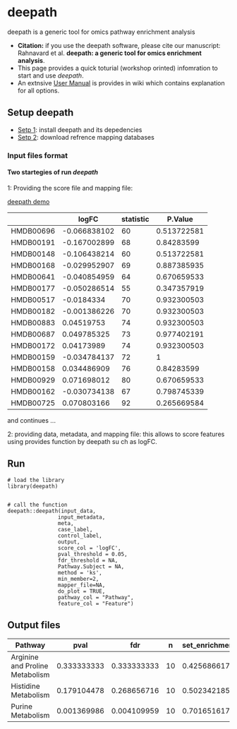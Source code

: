 # deepath
deepath is a generic tool for omics pathway enrichment analysis

* **Citation:** if you use the deepath software, please cite our manuscript: Rahnavard et al. **deepath: a generic tool for omics enrichment analysis**.
* This page provides a quick toturial (workshop orinted) infomration to start and use *deepath*. 
* An extnsive [User Manual](https://github.com/omicsEye/deepath/wiki) is provides in wiki which contains explanation for all options.

## Setup deepath ##

* [Setp 1](https://github.com/omicsEye/deepath/wiki): install deepath and its depedencies 
* [Setp 2](https://github.com/omicsEye/deepath/wiki): download refrence mapping databases


### Input files format ###

<!--
The input file can be generated by [omicsPattern](https://github.com/omicsEye/omicsPattern/wiki) package.
-->
#### Two startegies of run *deepath* ####

1: Providing the score file and mapping file:

[deepath demo](https://github.com/omicsEye/deepath/tree/master/demo)

|               |  logFC         |  statistic  |  P.Value
----------------|----------------|-------------|-------------
HMDB00696       |  -0.066838102  |  60         |  0.513722581
HMDB00191       |  -0.167002899  |  68         |  0.84283599
HMDB00148       |  -0.106438214  |  60         |  0.513722581
HMDB00168       |  -0.029952907  |  69         |  0.887385935
HMDB00641       |  -0.040854959  |  64         |  0.670659533
HMDB00177       |  -0.050286514  |  55         |  0.347357919
HMDB00517       |  -0.0184334    |  70         |  0.932300503
HMDB00182       |  -0.001386226  |  70         |  0.932300503
HMDB00883       |  0.04519753    |  74         |  0.932300503
HMDB00687       |  0.049785325   |  73         |  0.977402191
HMDB00172       |  0.04173989    |  74         |  0.932300503
HMDB00159       |  -0.034784137  |  72         |  1
HMDB00158       |  0.034486909   |  76         |  0.84283599
HMDB00929       |  0.071698012   |  80         |  0.670659533
HMDB00162       |  -0.030734138  |  67         |  0.798745339
HMDB00725       |  0.070803166   |  92         |  0.265669584




and continues ... 

2: providing data, metadata, and mapping file: this allows to score features using provides function by deepath su ch as logFC.

## Run ##

```
# load the library
library(deepath)


# call the function
deepath::deepath(input_data,
                input_metadata,
                meta, 
                case_label, 
                control_label,
                output,
                score_col = 'logFC',
                pval_threshold = 0.05,
                fdr_threshold = NA,
                Pathway.Subject = NA,
                method = 'ks',
                min_member=2,
                mapper_file=NA,
                do_plot = TRUE,
                pathway_col = "Pathway",
                feature_col = "Feature")

```

## Output files ##

Pathway                          |  pval         |  fdr          |  n   |  set_enrichment_score
---------------------------------|---------------|---------------|------|----------------------
Arginine and Proline Metabolism  |  0.333333333  |  0.333333333  |  10  |  0.425686617
Histidine Metabolism             |  0.179104478  |  0.268656716  |  10  |  0.502342185
Purine Metabolism                |  0.001369986  |  0.004109959  |  10  |  0.701651617



